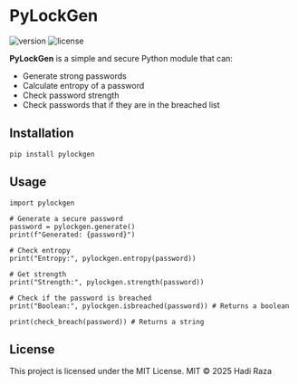 # PyLockGen

![version](https://img.shields.io/badge/version-1.6.7-blue.svg)
![license](https://img.shields.io/badge/license-MIT-green)

**PyLockGen** is a simple and secure Python module that can:
-  Generate strong passwords
-  Calculate entropy of a password
-  Check password strength
-  Check passwords that if they are in the breached list 

## Installation

```
pip install pylockgen
```

## Usage
```
import pylockgen

# Generate a secure password
password = pylockgen.generate()
print(f"Generated: {password}")

# Check entropy
print("Entropy:", pylockgen.entropy(password))

# Get strength 
print("Strength:", pylockgen.strength(password))

# Check if the password is breached
print("Boolean:", pylockgen.isbreached(password)) # Returns a boolean

print(check_breach(password)) # Returns a string

```

## License
This project is licensed under the MIT License.
MIT © 2025 Hadi Raza
